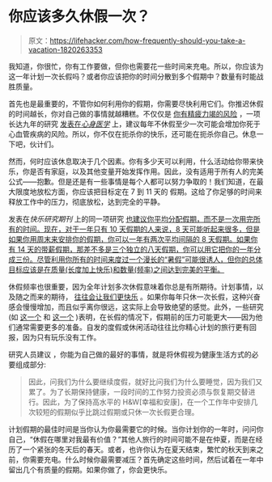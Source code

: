# 你应该多久休假一次？

> 原文：<https://lifehacker.com/how-frequently-should-you-take-a-vacation-1820263353>

我知道，你很忙，你有工作要做，但你也需要花一些时间来充电。所以，你应该为这一年计划一次长假吗？或者你应该把你的时间分散到多个假期中？数量有时能战胜质量。



首先也是最重要的，不管你如何利用你的假期，你需要尽快利用它们。你推迟休假的时间越长，你对自己做的事情就越糟糕。不仅仅是 [你有精疲力竭的风险](http://www.tandfonline.com/doi/abs/10.1080/10615806.2003.10382974) ，一项长达九年的研究 [发表在*心身医学*](http://journals.lww.com/psychosomaticmedicine/Abstract/2000/09000/Are_Vacations_Good_for_Your_Health__The_9_Year.3.aspx) 上，建议每年不休假至少一次可能会增加你死于心血管疾病的风险。所以，你不仅在扼杀你的快乐，还可能在扼杀你自己。休息一下吧，伙计们。

然而，何时应该休息取决于几个因素。你有多少天可以利用，什么活动给你带来快乐，你是否有家庭，以及其他变量开始发挥作用。因此，没有适用于所有人的完美公式——抱歉。但是还是有一些事情是每个人都可以努力争取的！我们知道，在最大限度地放松方面，你应该把目标定在 7 到 11 天的 假期。这给了你足够的时间来释放工作中的压力，彻底放松，达到完全的平静。

发表在*快乐研究期刊* 上的同一项研究 [也建议你平均分配假期，而不是一次用完所有的时间。现在，对于一年只有 10 天假期的人来说，8 天可能听起来很多，但是如果你用周末来安排你的假期，你可以一年有两次平均间隔的 8 天假期。如果你有 14 天的带薪假期，那差不多是三个独立的八天假期，你可以用它把你的一年分成三份。尽管利用你所有的时间来度过一个漫长的“暑假”可能很诱人，但你的总体目标应该是在质量(长度加上快乐)和数量(频率)之间达到完美的平衡。](https://link.springer.com/article/10.1007/s10902-012-9345-3)

休假频率也很重要，因为全年计划多次休假意味着你总是有所期待。计划事情，以及随之而来的期待， [往往会让我们更快乐](https://lifehacker.com/what-to-do-when-you-have-a-travel-itch-you-can-t-scratc-1768126886#_ga=2.62820079.2142249012.1509977473-392757988.1502389723) 。如果你每年只休一次长假，这种兴奋感会慢慢增加，而且似乎离你很远，这实际上会导致绝望的感觉。此外，一些研究(如 [这一个](http://amp.aom.org/content/14/2/58.short) 和 [这一个](http://www.tandfonline.com/doi/abs/10.1080/01490400.2013.739875) )表明，在长假的情况下，假期前的压力可能更大——因为他们通常需要更多的准备。自发的度假或休闲活动往往比你精心计划的旅行更有回报，因为只有玩乐没有工作。

研究人员建议 ，你能为自己做的最好的事情，就是将休假视为健康生活方式的必要组成部分:

> 因此，问我们为什么要继续度假，就好比问我们为什么要睡觉，因为我们又累了。为了长期保持健康，一段时间的工作努力投资必须与恢复期交替进行。因此，为了保持高水平的 H&W[幸福和安康]，在一个工作年中安排几次较短的假期似乎比跳过假期或只休一次长假更合理。

计划假期的最佳时间是当你认为你最需要它的时候。当你计划你的一年时，问问你自己，“休假在哪里对我最有价值？”其他人旅行的时间可能不是在仲夏，而是在经历了一个紧张的冬天后的春天。或者，也许你认为在夏天结束，繁忙的秋天到来之前，你需要充电。什么时候你最需要减压？首先确定这些时间，然后试着在一年中留出几个有质量的假期。如果你做了，你会更快乐。